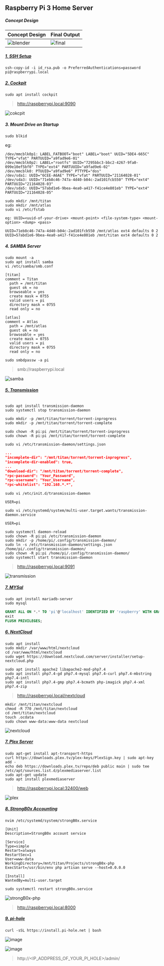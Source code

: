 ## Raspberry Pi 3 Home Server

##### Concept Design

| Concept Design                   | Final Output                 |
| -------------------------------- | ---------------------------- |
| ![blender](./assets/blender.png) | ![final](./assets/final.jpg) |

##### [1. SSH Setup](https://docs.github.com/en/github/authenticating-to-github/connecting-to-github-with-ssh/generating-a-new-ssh-key-and-adding-it-to-the-ssh-agent)

```shell
ssh-copy-id -i id_rsa.pub -o PreferredAuthentications=password pi@raspberrypi.local
```

##### [2. Cockpit](https://cockpit-project.org/)

```shell
sudo apt install cockpit
```

> http://raspberrypi.local:9090

![cokcpit](./assets/cockpit.png)

##### 3. Mount Drive on Startup

```shell
sudo blkid
```

eg:

```shell
/dev/mmcblk0p1: LABEL_FATBOOT="boot" LABEL="boot" UUID="5DE4-665C" TYPE="vfat" PARTUUID="a9fad9e6-01"
/dev/mmcblk0p2: LABEL="rootfs" UUID="7295bbc3-bbc2-4267-9fa0-099e10ef5bf0" TYPE="ext4" PARTUUID="a9fad9e6-02"
/dev/mmcblk0: PTUUID="a9fad9e6" PTTYPE="dos"
/dev/sda1: UUID="6CEE-A6AE" TYPE="vfat" PARTUUID="21164028-01"
/dev/sda3: UUID="71eb8c46-747a-4d40-b04c-2ad101fcb550" TYPE="ext4" PARTUUID="21164028-03"
/dev/sda5: UUID="57abd1e6-9bea-4ea0-a417-f41ce4e801eb" TYPE="ext4" PARTUUID="21164028-05"
```

```shell
sudo mkdir /mnt/titan
sudo mkdir /mnt/atlas
sudo vi /etc/fstab
```

`eg: UUID=<uuid-of-your-drive> <mount-point> <file-system-type> <mount-option> <dump> <pass>`

```shell
UUID=71eb8c46-747a-4d40-b04c-2ad101fcb550 /mnt/atlas ext4 defaults 0 2
UUID=57abd1e6-9bea-4ea0-a417-f41ce4e801eb /mnt/titan ext4 defaults 0 2
```

##### 4. SAMBA Server

```shell
sudo mount -a
sudo apt install samba
vi /etc/samba/smb.conf
```

```shell
[titan]
comment = Titan
  path = /mnt/titan
  guest ok = no
  browseable = yes
  create mask = 0755
  valid users = pi
  directory mask = 0755
  read only = no

[atlas]
comment = Atlas
  path = /mnt/atlas
  guest ok = no
  browseable = yes
  create mask = 0755
  valid users = pi
  directory mask = 0755
  read only = no
```

```shell
sudo smbdpassw -a pi
```

> smb://raspberrypi.local

![samba](./assets/samba.png)

##### [5. Transmission](https://pimylifeup.com/raspberry-pi-transmission/)

```shell

sudo apt install transmission-daemon
sudo systemctl stop transmission-daemon

sudo mkdir -p /mnt/titan/torrent/torrent-inprogress
sudo mkdir -p /mnt/titan/torrent/torrent-complete

sudo chown -R pi:pi /mnt/titan/torrent/torrent-inprogress
sudo chown -R pi:pi /mnt/titan/torrent/torrent-complete

sudo vi /etc/transmission-daemon/settings.json
```

```json
...
"incomplete-dir": "/mnt/titan/torrent/torrent-inprogress",
"incomplete-dir-enabled": true,
...
"download-dir": "/mnt/titan/torrent/torrent-complete",
"rpc-password": "Your_Password",
"rpc-username": "Your_Username",
"rpc-whitelist": "192.168.*.*",
```

```shell
sudo vi /etc/init.d/transmission-daemon
```

```
USER=pi
```

```shell
sudo vi /etc/systemd/system/multi-user.target.wants/transmission-daemon.service
```

```
USER=pi
```

```shell
sudo systemctl daemon-reload
sudo chown -R pi:pi /etc/transmission-daemon
sudo mkdir -p /home/pi/.config/transmission-daemon/
sudo ln -s /etc/transmission-daemon/settings.json /home/pi/.config/transmission-daemon/
sudo chown -R pi:pi /home/pi/.config/transmission-daemon/
sudo systemctl start transmission-daemon
```

> http://raspberrypi.local:9091

![transmission](./assets/transmission.png)

##### [7. MYSql](https://www.digitalocean.com/community/tutorials/how-to-install-mariadb-on-ubuntu-18-04)

```shell
sudo apt install mariadb-server
sudo mysql
```

```sql
GRANT ALL ON *.* TO 'pi'@'localhost' IDENTIFIED BY 'raspberry' WITH GRANT OPTION;
exit
FLUSH PRIVILEGES;
```

##### [6. NextCloud](https://nextcloud.com/install/#instructions-server)

```shell
sudo apt install
sudo mkdir /var/www/html/nextcloud
cd /var/www/html/nextcloud
sudo wget https://download.nextcloud.com/server/installer/setup-nextcloud.php

sudo apt install apache2 libapache2-mod-php7.4
sudo apt install php7.4-gd php7.4-mysql php7.4-curl php7.4-mbstring php7.4-intl
sudo apt install php7.4-gmp php7.4-bcmath php-imagick php7.4-xml php7.4-zip
```

> http://raspberrypi.local/nextcloud

```shell
mkdir /mnt/titan/nextcloud
chmod -R 770 /mnt/titan/nextcloud
cd /mnt/titan/nextcloud
touch .ocdata
sudo chown www-data:www-data nextcloud
```

![nextcloud](./assets/nextcloud.png)

##### [7. Plex Server](https://pimylifeup.com/raspberry-pi-plex-server/)

```shell
sudo apt-get install apt-transport-https
curl https://downloads.plex.tv/plex-keys/PlexSign.key | sudo apt-key add -
echo deb https://downloads.plex.tv/repo/deb public main | sudo tee /etc/apt/sources.list.d/plexmediaserver.list
sudo apt-get update
sudo apt install plexmediaserver
```

> http://raspberrypi.local:32400/web

![plex](./assets/plex.png)

##### [8. StrongB0x Accounting]()

```shell
nvim /etc/systemd/system/strongB0x.service
```

```
[Unit]
Description=StrongB0x account service

[Service]
Type=simple
Restart=always
RestartSec=1
User=www-data
WorkingDirectory=/mnt/titan/Projects/strongB0x-php
ExecStart=/usr/bin/env php artisan serve --host=0.0.0.0

[Install]
WantedBy=multi-user.target
```

```shell
sudo systemctl restart strongB0x.service
```

![strongB0x-php](https://raw.githubusercontent.com/kritish-dhaubanjar/strongB0x-php/master/preview/vendor.png)

> http://raspberrypi.local:8000

##### [9. pi-hole](https://pi-hole.net)

```shell
curl -sSL https://install.pi-hole.net | bash
```

![image](https://user-images.githubusercontent.com/25634165/149185897-bbbee9d4-706e-491e-957d-8907ee8ec363.png)

![image](https://user-images.githubusercontent.com/25634165/149191825-7dd1721a-3887-4bf9-9021-53764fccf729.png)

> http://<IP_ADDPRESS_OF_YOUR_PI_HOLE>/admin/
